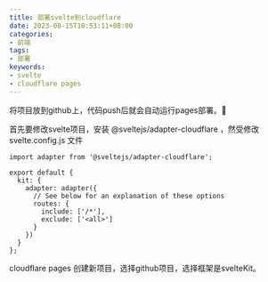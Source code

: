 ```yaml
---
title: 部署svelte到cloudflare
date: 2023-08-15T10:53:11+08:00
categories:
- 前端
tags:
- 部署
keywords:
- svelte
- cloudflare pages
---
```

将项目放到github上，代码push后就会自动运行pages部署。🚀

首先要修改svelte项目，安装 @sveltejs/adapter-cloudflare ，然受修改 svelte.config.js 文件
```
import adapter from '@sveltejs/adapter-cloudflare';
 
export default {
  kit: {
    adapter: adapter({
      // See below for an explanation of these options
      routes: {
        include: ['/*'],
        exclude: ['<all>']
      }
    })
  }
};
```

cloudflare pages 创建新项目，选择github项目，选择框架是svelteKit。